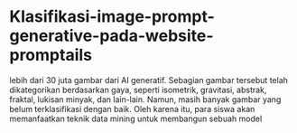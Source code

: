 # Klasifikasi-image-prompt-generative-pada-website-promptails
lebih dari 30 juta gambar dari AI generatif. Sebagian gambar tersebut telah dikategorikan berdasarkan gaya, seperti isometrik, gravitasi, abstrak, fraktal, lukisan minyak, dan lain-lain. Namun, masih banyak gambar yang belum terklasifikasi dengan baik. Oleh karena itu, para siswa akan memanfaatkan teknik data mining untuk membangun sebuah model 

